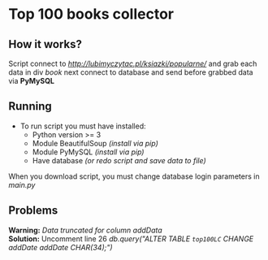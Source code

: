 # Top 100 books collector

## How it works?
Script connect to *http://lubimyczytac.pl/ksiazki/popularne/* and grab each data in div *book* next connect to database and send before grabbed data via **PyMySQL**

## Running
* To run script you must have installed:
  - Python version >= 3
  - Module BeautifulSoup *(install via pip)*
  - Module PyMySQL *(install via pip)*
  - Have database *(or redo script and save data to file)*

When you download script, you must change database login parameters in *main.py*

## Problems
**Warning:** *Data truncated for column addData*  
**Solution:** Uncomment line 26 *db.query("ALTER TABLE `top100LC` CHANGE addDate addDate CHAR(34);")* 